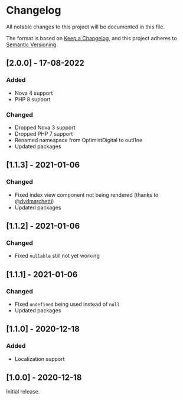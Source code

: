 # Changelog

All notable changes to this project will be documented in this file.

The format is based on [Keep a Changelog](https://keepachangelog.com/en/1.0.0/),
and this project adheres to [Semantic Versioning](https://semver.org/spec/v2.0.0.html).

## [2.0.0] - 17-08-2022

### Added

- Nova 4 support
- PHP 8 support

### Changed

- Dropped Nova 3 support
- Dropped PHP 7 support
- Renamed namespace from OptimistDigital to outl1ne
- Updated packages

## [1.1.3] - 2021-01-06

### Changed

- Fixed index view component not being rendered (thanks to [@dvdmarchetti](https://github.com/dvdmarchetti))
- Updated packages

## [1.1.2] - 2021-01-06

### Changed

- Fixed `nullable` still not yet working

## [1.1.1] - 2021-01-06

### Changed

- Fixed `undefined` being used instead of `null`
- Updated packages

## [1.1.0] - 2020-12-18

### Added

- Localization support

## [1.0.0] - 2020-12-18

Initial release.
